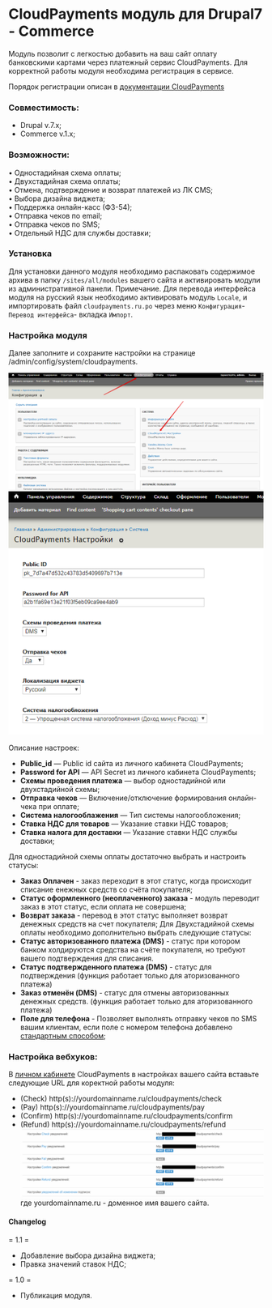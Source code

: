# CloudPayments модуль для Drupal7 - Commerce
Модуль позволит с легкостью добавить на ваш сайт оплату банковскими картами через платежный сервис CloudPayments. 
Для корректной работы модуля необходима регистрация в сервисе.

Порядок регистрации описан в [документации CloudPayments](https://cloudpayments.ru/Docs/Connect)

### Совместимость:
* Drupal v.7.x;
* Commerce v.1.x;

### Возможности:  
• Одностадийная схема оплаты;  
• Двухстадийная схема оплаты;  
• Отмена, подтверждение и возврат платежей из ЛК CMS;  
• Выбора дизайна виджета;  
• Поддержка онлайн-касс (ФЗ-54);  
• Отправка чеков по email;  
• Отправка чеков по SMS;  
• Отдельный НДС для службы доставки;  

### Установка

Для установки данного модуля необходимо распаковать содержимое архива в папку `/sites/all/modules` вашего сайта и активировать модули из административной панели.
Примечание. Для перевода интерфейса модуля на русский язык необходимо активировать модуль `Locale`, и импортировать файл `cloudpayments.ru.po` через меню `Конфигурация`-`Перевод интерфейса`- вкладка `Импорт`.

### Настройка модуля
Далее заполните и сохраните настройки на странице /admin/config/system/cloudpayments.

![1](img/1.png)
![2](img/2.png)

Описание настроек:
* **Public_id** — Public id сайта из личного кабинета CloudPayments;
* **Password for API** — API Secret из личного кабинета CloudPayments;
* **Схемы проведения платежа** — выбор одностадийной или двухстадийной схемы;
* **Отправка чеков** — Включение/отключение формирования онлайн-чека при оплате;
* **Система налогооблажения** — Тип системы налогообложения;
* **Ставка НДС для товаров** — Указание ставки НДС товаров;
* **Ставка налога для доставки** — Указание ставки НДС службы доставки;

Для одностадийной схемы оплаты достаточно  выбрать и настроить статусы:
* **Заказ Оплачен** - заказ переходит в этот статус, когда происходит списание енежных средств со счёта покупателя;
* **Статус оформленного (неоплаченного) заказа** - модуль переводит заказ в этот статус, если оплата не совершена;
* **Возврат заказа** - перевод в этот статус выполняет возврат денежных средств на счет покупателя;
Для Двухстадийной схемы оплаты необходимо дополнительно  выбрать следующие статусы:
* **Статус авторизованного платежа (DMS)** - статус при котором банком холдируются средства на счёте покупателя, но требуют вашего подтверждения для списания.
* **Статус подтвержденного платежа (DMS)** - статус для подтверждения (функция работает только для аторизованного платежа)
* **Заказ отменён (DMS)** - статус для отмены авторизованных денежных средств. (функция работает только для аторизованного платежа)
* **Поле для телефона** - Позволяет выполнять отправку чеков по SMS вашим клиентам, если поле с номером телефона добавлено [стандартным способом](https://docs.drupalcommerce.org/commerce1/user-guide/customer-profiles/configuring--creating-customer-profiles);

### Настройка вебхуков:

В [личном кабинете](https://merchant.cloudpayments.ru/Account/Login) CloudPayments в настройках вашего сайта вставьте следующие URL для коректной работы модуля:
* (Check) 		http(s)://yourdomainname.ru/cloudpayments/check
* (Pay) 		http(s)://yourdomainname.ru/cloudpayments/pay
* (Confirm)		http(s)://yourdomainname.ru/cloudpayments/confirm
* (Refund)		http(s)://yourdomainname.ru/cloudpayments/refund
![3](img/3.png)
где yourdomainname.ru - доменное имя вашего сайта.  

#### Changelog

= 1.1 = 
* Добавление выбора дизайна виджета;  
* Правка значений ставок НДС;

= 1.0 =
* Публикация модуля.